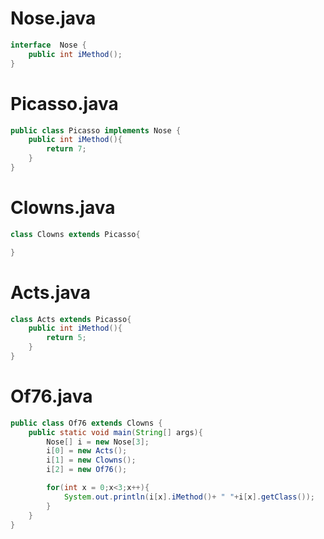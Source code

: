 # Nose.java
```java
interface  Nose {
    public int iMethod();
}

```
# Picasso.java
```java
public class Picasso implements Nose {
    public int iMethod(){
        return 7;
    }
}
```
# Clowns.java
```java
class Clowns extends Picasso{

}
```
# Acts.java
```java
class Acts extends Picasso{
    public int iMethod(){
        return 5;
    }
}
```
# Of76.java
```java
public class Of76 extends Clowns {
    public static void main(String[] args){
        Nose[] i = new Nose[3];
        i[0] = new Acts();
        i[1] = new Clowns();
        i[2] = new Of76();

        for(int x = 0;x<3;x++){
            System.out.println(i[x].iMethod()+ " "+i[x].getClass());
        }
    }
}
```

